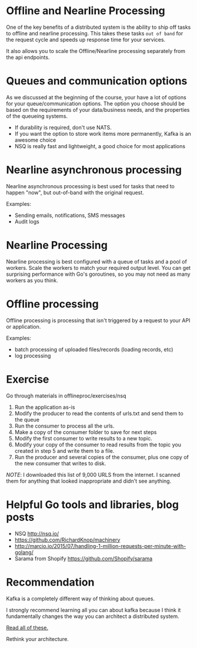 # Offline and Nearline Processing

One of the key benefits of a distributed system is the ability to ship off tasks to offline and nearline processing.  This takes these tasks `out of band` for the request cycle and speeds up response time for your services.

It also allows you to scale the Offline/Nearline processing separately from the api endpoints.

# Queues and communication options

As we discussed at the beginning of the course, your have a lot of options for your queue/communication options.  The option you choose should be based on the requirements of your data/business needs, and the properties of the queueing systems.

- If durability is required, don't use NATS.  
- If you want the option to store work items more permanently, Kafka is an awesome choice
- NSQ is really fast and lightweight, a good choice for most applications

# Nearline asynchronous processing

Nearline asynchronous processing is best used for tasks that need to happen "now", but out-of-band with the original request.

Examples:

- Sending emails, notifications, SMS messages
- Audit logs

# Nearline Processing

Nearline processing is best configured with a queue of tasks and a pool of workers.  Scale the workers to match your required output level.  You can get surprising performance with Go's goroutines, so you may not need as many workers as you think.

# Offline processing

Offline processing is processing that isn't triggered by a request to your API or application.

Examples:

- batch processing of uploaded files/records (loading records, etc)
- log processing 

# Exercise

Go through materials in offlineproc/exercises/nsq 

1. Run the application as-is
2. Modify the producer to read the contents of urls.txt and send them to the queue
3. Run the consumer to process all the urls.
4. Make a copy of the consumer folder to save for next steps
5. Modify the first consumer to write results to a new topic.
6. Modify your copy of the consumer to read results from the topic you created in step 5 and write them to a file.
7. Run the producer and several copies of the consumer, plus one copy of the new consumer that writes to disk.

_NOTE_: I downloaded this list of 9,000 URLS from the internet.  I scanned them for anything that looked inappropriate and didn't see anything.  

# Helpful Go tools and libraries, blog posts

* NSQ http://nsq.io/
* https://github.com/RichardKnop/machinery
* http://marcio.io/2015/07/handling-1-million-requests-per-minute-with-golang/
* Sarama from Shopify https://github.com/Shopify/sarama 


# Recommendation

Kafka is a completely different way of thinking about queues. 

I strongly recommend learning all you can about kafka because I think it fundamentally changes the way you can architect a distributed system.

[Read all of these.](https://www.confluent.io/blog/  )

Rethink your architecture.